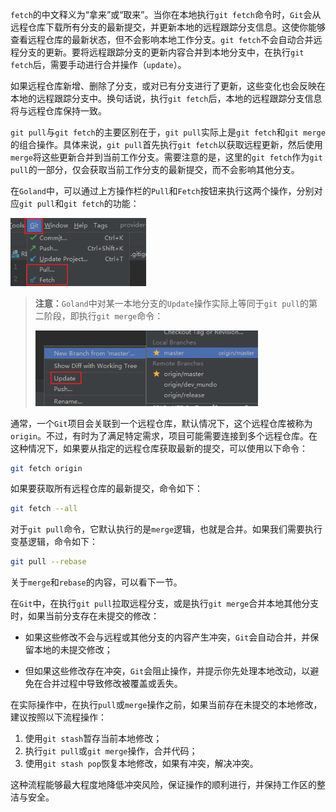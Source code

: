 `fetch`的中文释义为“拿来”或“取来”。当你在本地执行`git fetch`命令时，`Git`会从远程仓库下载所有分支的最新提交，并更新本地的远程跟踪分支信息。这使你能够查看远程仓库的最新状态，但不会影响本地工作分支。`git fetch`不会自动合并远程分支的更新。要将远程跟踪分支的更新内容合并到本地分支中，在执行`git fetch`后，需要手动进行合并操作（`update`）。

如果远程仓库新增、删除了分支，或对已有分支进行了更新，这些变化也会反映在本地的远程跟踪分支中。换句话说，执行`git fetch`后，本地的远程跟踪分支信息将与远程仓库保持一致。

`git pull`与`git fetch`的主要区别在于，`git pull`实际上是`git fetch`和`git merge`的组合操作。具体来说，`git pull`首先执行`git fetch`以获取远程更新，然后使用`merge`将这些更新合并到当前工作分支。需要注意的是，这里的`git fetch`作为`git pull`的一部分，仅会获取当前工作分支的最新提交，而不会影响其他分支。

在`Goland`中，可以通过上方操作栏的`Pull`和`Fetch`按钮来执行这两个操作，分别对应`git pull`和`git fetch`的功能：

<img src="image/image-20240425184436359.png" alt="image-20240425184436359" style="zoom:80%;" />

> **注意：**`Goland`中对某一本地分支的`Update`操作实际上等同于`git pull`的第二阶段，即执行`git merge`命令：
>
> <img src="image/image-20240425184522233.png" alt="image-20240425184522233" style="zoom:80%;" />

通常，一个`Git`项目会关联到一个远程仓库，默认情况下，这个远程仓库被称为`origin`。不过，有时为了满足特定需求，项目可能需要连接到多个远程仓库。在这种情况下，如果要从指定的远程仓库获取最新的提交，可以使用以下命令：

```sh
git fetch origin
```

如果要获取所有远程仓库的最新提交，命令如下：

```sh
git fetch --all
```

对于`git pull`命令，它默认执行的是`merge`逻辑，也就是合并。如果我们需要执行变基逻辑，命令如下：

```sh
git pull --rebase
```

关于`merge`和`rebase`的内容，可以看下一节。

在`Git`中，在执行`git pull`拉取远程分支，或是执行`git merge`合并本地其他分支时，如果当前分支存在未提交的修改：

- 如果这些修改不会与远程或其他分支的内容产生冲突，`Git`会自动合并，并保留本地的未提交修改；

- 但如果这些修改存在冲突，`Git`会阻止操作，并提示你先处理本地改动，以避免在合并过程中导致修改被覆盖或丢失。

在实际操作中，在执行`pull`或`merge`操作之前，如果当前存在未提交的本地修改，建议按照以下流程操作：

1. 使用`git stash`暂存当前本地修改；
2. 执行`git pull`或`git merge`操作，合并代码；
3. 使用`git stash pop`恢复本地修改，如果有冲突，解决冲突。

这种流程能够最大程度地降低冲突风险，保证操作的顺利进行，并保持工作区的整洁与安全。